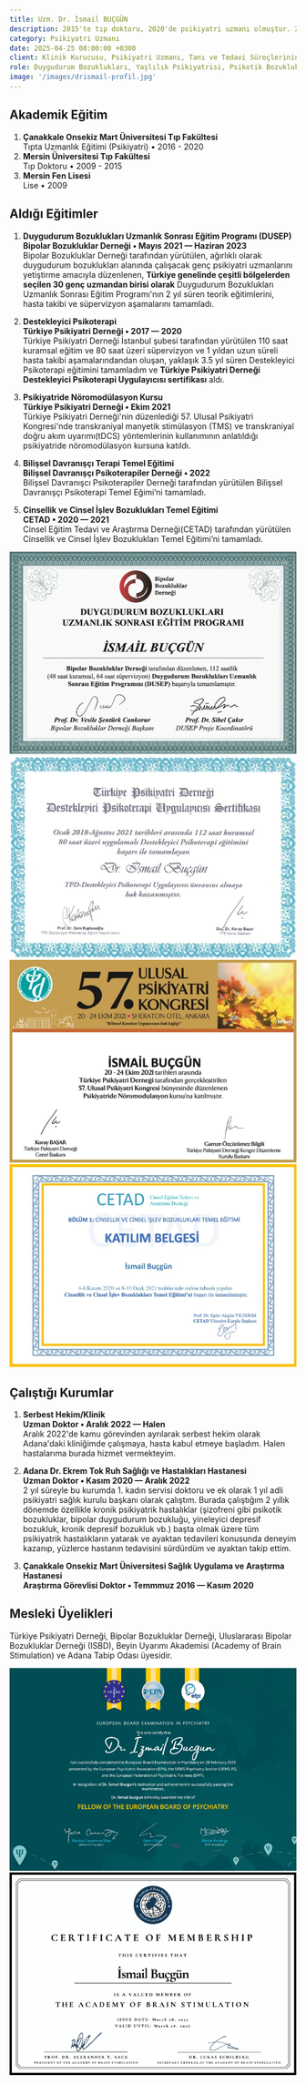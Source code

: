 ```yaml
---
title: Uzm. Dr. İsmail BUÇGÜN
description: 2015'te tıp doktoru, 2020'de psikiyatri uzmanı olmuştur. 2025'te Avrupa Psikiyatri Birliği board sınavını geçerek <b>Avrupa çapında kabul gören bir yeterlilik derecesi anlamına gelen 'Fellow of the European Board of Psychiatry (FEBP)'</b> ünvanı almıştır.
category: Psikiyatri Uzmanı
date: 2025-04-25 08:00:00 +0300
client: Klinik Kurucusu, Psikiyatri Uzmanı, Tanı ve Tedavi Süreçlerinin Yönetimi
role: Duygudurum Bozuklukları, Yaşlılık Psikiyatrisi, Psikotik Bozukluklar, Nöropsikiyatri
image: '/images/drismail-profil.jpg'
---
```


## Akademik Eğitim
1. **Çanakkale Onsekiz Mart Üniversitesi Tıp Fakültesi**<br>
Tıpta Uzmanlık Eğitimi (Psikiyatri) • 2016 - 2020
2. **Mersin Üniversitesi Tıp Fakültesi**<br>
Tıp Doktoru • 2009 - 2015
3. **Mersin Fen Lisesi**<br>
Lise • 2009

## Aldığı Eğitimler
1. **Duygudurum Bozuklukları Uzmanlık Sonrası Eğitim Programı (DUSEP)**<br>
**Bipolar Bozukluklar Derneği • Mayıs 2021 — Haziran 2023**<br>
Bipolar Bozukluklar Derneği tarafından yürütülen, ağırlıklı olarak duygudurum bozuklukları alanında çalışacak genç psikiyatri uzmanlarını yetiştirme amacıyla düzenlenen, **Türkiye genelinde çeşitli bölgelerden seçilen 30 genç uzmandan birisi olarak** Duygudurum Bozuklukları Uzmanlık Sonrası Eğitim Programı'nın 2 yıl süren teorik eğitimlerini, hasta takibi ve süpervizyon aşamalarını tamamladı.

2. **Destekleyici Psikoterapi**<br>
**Türkiye Psikiyatri Derneği • 2017 — 2020**<br>
Türkiye Psikiyatri Derneği İstanbul şubesi tarafından yürütülen 110 saat kuramsal eğitim ve 80 saat üzeri süpervizyon ve 1 yıldan uzun süreli hasta takibi aşamalarındandan oluşan, yaklaşık 3.5 yıl süren Destekleyici Psikoterapi eğitimini tamamladım ve **Türkiye Psikiyatri Derneği Destekleyici Psikoterapi Uygulayıcısı sertifikası** aldı.

3. **Psikiyatride Nöromodülasyon Kursu**<br>
**Türkiye Psikiyatri Derneği • Ekim 2021**<br>
Türkiye Psikiyatri Derneği'nin düzenlediği 57. Ulusal Psikiyatri Kongresi'nde transkraniyal manyetik stimülasyon (TMS) ve transkraniyal doğru akım uyarımı(tDCS) yöntemlerinin kullanımının anlatıldığı psikiyatride nöromodülasyon kursuna katıldı.

4. **Bilişsel Davranışçı Terapi Temel Eğitimi**<br>
**Bilişsel Davranışçı Psikoterapiler Derneği • 2022**<br>
Bilişsel Davranışcı Psikoterapiler Derneği tarafından yürütülen Bilişsel Davranışçı Psikoterapi Temel Eğimi’ni tamamladı.

4. **Cinsellik ve Cinsel İşlev Bozuklukları Temel Eğitimi**<br>
**CETAD • 2020 — 2021**<br>
Cinsel Eğitim Tedavi ve Araştırma Derneği(CETAD) tarafından yürütülen Cinsellik ve Cinsel İşlev Bozuklukları Temel Eğitimi’ni tamamladı.

<div class="gallery-box">
  <div class="gallery">
    <img src="/images/dusep-sertifika.jpg" loading="lazy" alt="Uzm. Dr. İsmail BUÇGÜN Duygudurum Bozuklukları Uzmanlık Sonrası Eğitim Programı Sertifikası">
    <img src="/images/destekleyici-sertifika.jpg" loading="lazy" alt="Uzm. Dr. İsmail BUÇGÜN Destekleyici Psikoterapi Uygulayıcı Sertifikası">
  </div>
</div>

<div class="gallery-box">
  <div class="gallery">
	<img src="/images/kurs-sertifika.jpg" loading="lazy" alt="Uzm. Dr. İsmail BUÇGÜN Cinsellik ve Cinsel İşlev Bozuklukları Temel Eğitim Sertifikası">
    <img src="/images/cetad-sertifika.jpg" loading="lazy" alt="Uzm. Dr. İsmail BUÇGÜN Bilişsel Davranışçı Psikoterapi Temel Eğitim Sertifikası">
  </div>
</div>

## Çalıştığı Kurumlar
1. **Serbest Hekim/Klinik**<br>
**Uzman Doktor • Aralık 2022 — Halen**<br>
Aralık 2022'de kamu görevinden ayrılarak serbest hekim olarak Adana'daki kliniğimde çalışmaya, hasta kabul etmeye başladım. Halen hastalarıma burada hizmet vermekteyim.

2. **Adana Dr. Ekrem Tok Ruh Sağlığı ve Hastalıkları Hastanesi**<br>
**Uzman Doktor • Kasım 2020 — Aralık 2022**<br>
2 yıl süreyle bu kurumda 1. kadın servisi doktoru ve ek olarak 1 yıl adli psikiyatri sağlık kurulu başkanı olarak çalıştım. Burada çalıştığım 2 yıllık dönemde özellikle kronik psikiyatrik hastalıklar (şizofreni gibi psikotik bozukluklar, bipolar duygudurum bozukluğu, yineleyici depresif bozukluk, kronik depresif bozukluk vb.) başta olmak üzere tüm psikiyatrik hastalıkların yatarak ve ayaktan tedavileri konusunda deneyim kazanıp, yüzlerce hastanın tedavisini sürdürdüm ve ayaktan takip ettim.

3. **Çanakkale Onsekiz Mart Üniversitesi Sağlık Uygulama ve Araştırma Hastanesi**<br>
**Araştırma Görevlisi Doktor • Temmmuz 2016 — Kasım 2020**<br>

## Mesleki Üyelikleri
Türkiye Psikiyatri Derneği, Bipolar Bozukluklar Derneği, Uluslararası Bipolar Bozukluklar Derneği (ISBD), Beyin Uyarımı Akademisi (Academy of Brain Stimulation) ve Adana Tabip Odası üyesidir.

<div class="gallery-box">
  <div class="gallery">
	<img src="/images/febp-avrupa-board-sertifikasi.png" loading="lazy" alt="Uzm. Dr. İsmail BUÇGÜN Avrupa Board Sertifikası">
    <img src="/images/brain-stimulation-academy-sertifika.png" loading="lazy" alt="Uzm. Dr. İsmail BUÇGÜN Beyin Uyarım Akademisi Sertifikası">
  </div>
</div>